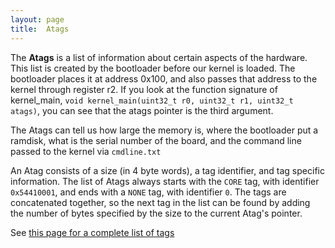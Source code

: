 ```yaml
---
layout: page
title:  Atags
---
```


The **Atags** is a list of information about certain aspects of the hardware.  This list is created by the bootloader before our kernel is loaded.  The bootloader places
it at address 0x100, and also passes that address to the kernel through register r2.  If you look at the function signature of kernel_main,
`void kernel_main(uint32_t r0, uint32_t r1, uint32_t atags)`, you can see that the atags pointer is the third argument.

The Atags can tell us how large the memory is, where the bootloader put a ramdisk, what is the serial number of the board, and the command line passed to the kernel via
`cmdline.txt`

An Atag consists of a size (in 4 byte words), a tag identifier, and tag specific information.  The list of Atags always starts with the `CORE` tag, with identifier `0x54410001`, and ends
with a `NONE` tag, with identifier `0`.  The tags are concatenated together, so the next tag in the list can be found by adding the number of bytes specified by the size
to the current Atag's pointer.

See [this page for a complete list of tags](http://www.simtec.co.uk/products/SWLINUX/files/booting_article.html#appendix_tag_reference)
